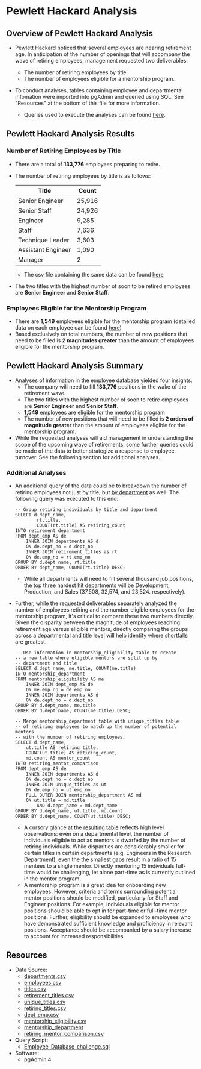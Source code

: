 # Pewlett Hackard Analysis

## Overview of Pewlett Hackard Analysis
- Pewlett Hackard noticed that several employees are nearing retirement age. In anticipation of the number of openings that will accompany the wave of retiring employees, management requested two deliverables:
   - The number of retiring employees by title.
   - The number of employees eligible for a mentorship program.

- To conduct analyses, tables containing employee and departmental infomation were imported into pgAdmin and queried using SQL. See "Resources" at the bottom of this file for more information.
  - Queries used to execute the analyses can be found [here](https://github.com/InRegards2Pluto/Pewlett_Hackard_Analysis/blob/e5cff3cdf253f108950b725fa0e89f413754b800/Queries/Employee_Database_challenge.sql).
## Pewlett Hackard Analysis Results
### Number of Retiring Employees by Title
- There are a total of <b>133,776</b> employees preparing to retire.
- The number of retiring employees by title is as follows:

    | Title  | Count |
    | ------------- | ------------- |
    | Senior Engineer | 25,916 |
    | Senior Staff | 24,926 |
    | Engineer | 9,285 |
    | Staff | 7,636 |
    | Technique Leader | 3,603 |
    | Assistant Engineer | 1,090 |
    | Manager | 2 |

  - The csv file containing the same data can be found [here](https://github.com/InRegards2Pluto/Pewlett_Hackard_Analysis/blob/c73ac6ee0ae338977a8a58e1c548cc062a3ec253/Data/retiring_titles.csv)
- The two titles with the highest number of soon to be retired employees are <b>Senior Engineer</b> and <b>Senior Staff</b>.
### Employees Eligible for the Mentorship Program
- There are <b>1,549</b> employees eligible for the mentorship program (detailed data on each employee can be found [here](https://github.com/InRegards2Pluto/Pewlett_Hackard_Analysis/blob/c73ac6ee0ae338977a8a58e1c548cc062a3ec253/Data/mentorship_eligibility.csv))
- Based exclusively on total numbers, the number of new positions that need to be filled is <b>2 magnitudes greater</b> than the amount of employees eligible for the mentorship program.
## Pewlett Hackard Analysis Summary
- Analyses of information in the employee database yielded four insights:
    - The company will need to fill <b>133,776</b> positions in the wake of the retirement wave.
    - The two titles with the highest number of soon to retire employees are <b>Senior Engineer</b> and <b>Senior Staff</b>.
    - <b>1,549</b> employees are eligible for the mentorship program
    - The number of new positions that will need to be filled is <b>2 orders of magnitude greater</b> than the amount of employees eligible for the mentorship program.
- While the requested analyses will aid management in understanding the scope of the upcoming wave of retirements, some further queries could be made of the data to better strategize a response to employee turnover. See the following section for additional analyses.
### Additional Analyses
  - An additional query of the data could be to breakdown the number of retiring employees not just by title, but [by department](https://github.com/InRegards2Pluto/Pewlett_Hackard_Analysis/blob/a1abb33b03b2ff3175861a7d524f2724ef941c88/Data/retirement_department.csv) as well. The following query was executed to this end:
    ```
    -- Group retiring individuals by title and department
    SELECT d.dept_name,
            rt.title,
            COUNT(rt.title) AS retiring_count
    INTO retirement_department
    FROM dept_emp AS de
        INNER JOIN departments AS d
        ON de.dept_no = d.dept_no
        INNER JOIN retirement_titles as rt
        ON de.emp_no = rt.emp_no
    GROUP BY d.dept_name, rt.title
    ORDER BY dept_name, COUNT(rt.title) DESC;
    ```
    - While all departments will need to fill several thousand job positions, the top three hardest hit departments will be Development, Production, and Sales (37,508, 32,574, and 23,524. respectively).
  - Further, while the requested deliverables separately analyzed the number of employees retiring and the number eligible employees for the mentorship program, it's critical to compare these two numbers directly. Given the disparity between the magnitude of employees reaching retirement age versus eligible mentors, directly comparing the groups across a departmental and title level will help identify where shortfalls are greatest.
    ```
    -- Use information in mentorship_eligibility table to create
    -- a new table where eligible mentors are split up by
    -- department and title
    SELECT d.dept_name, me.title, COUNT(me.title)
    INTO mentorship_department
    FROM mentorship_eligibility AS me
        INNER JOIN dept_emp AS de
        ON me.emp_no = de.emp_no
        INNER JOIN departments AS d
        ON de.dept_no = d.dept_no
    GROUP BY d.dept_name, me.title
    ORDER BY d.dept_name, COUNT(me.title) DESC;

    -- Merge mentorship_department table with unique_titles table
    -- of retiring employees to match up the number of potential mentors
    -- with the number of retiring employees.
    SELECT d.dept_name,
        ut.title AS retiring_title,
        COUNT(ut.title) AS retiring_count,
        md.count AS mentor_count
    INTO retiring_mentor_comparison
    FROM dept_emp AS de
        INNER JOIN departments AS d
        ON de.dept_no = d.dept_no
        INNER JOIN unique_titles as ut
        ON de.emp_no = ut.emp_no
        FULL OUTER JOIN mentorship_department AS md
        ON ut.title = md.title
            AND d.dept_name = md.dept_name
    GROUP BY d.dept_name, ut.title, md.count
    ORDER BY d.dept_name, COUNT(ut.title) DESC;
    ```

    - A cursory glance at the [resulting table](https://github.com/InRegards2Pluto/Pewlett_Hackard_Analysis/blob/c73ac6ee0ae338977a8a58e1c548cc062a3ec253/Data/retiring_mentor_comparison.csv) reflects high level observations: even on a departmental level, the number of individuals eligible to act as mentors is dwarfed by the number of retiring individuals. While disparities are considerably smaller for certain titles in certain departments (e.g. Engineers in the Research Department), even the the smallest gaps result in a ratio of 15 mentees to a single mentor. Directly mentoring 15 individuals full-time would be challenging, let alone part-time as is currently outlined in the mentor program.
    - A mentorship program is a great idea for onboarding new employees. However, criteria and terms surrounding potential mentor positions should be modified, particularly for Staff and Engineer positions. For example, individuals eligible for mentor positions should be able to opt in for part-time or full-time mentor positions. Further, eligibility should be expanded to employees who have demonstrated sufficient knowledge and proficiency in relevant positions. Acceptance should be accompanied by a salary increase to account for increased responsibilities. 


## Resources
- Data Source: 
  - [departments.csv](https://github.com/InRegards2Pluto/Pewlett_Hackard_Analysis/blob/e5cff3cdf253f108950b725fa0e89f413754b800/Data/departments.csv)
  - [employees.csv](https://github.com/InRegards2Pluto/Pewlett_Hackard_Analysis/blob/c73ac6ee0ae338977a8a58e1c548cc062a3ec253/Data/employees.csv)
  - [titles.csv](https://github.com/InRegards2Pluto/Pewlett_Hackard_Analysis/blob/c73ac6ee0ae338977a8a58e1c548cc062a3ec253/Data/titles.csv)
  - [retirement_titles.csv](https://github.com/InRegards2Pluto/Pewlett_Hackard_Analysis/blob/c73ac6ee0ae338977a8a58e1c548cc062a3ec253/Data/retirement_titles.csv)
  - [unique_titles.csv](https://github.com/InRegards2Pluto/Pewlett_Hackard_Analysis/blob/c73ac6ee0ae338977a8a58e1c548cc062a3ec253/Data/unique_titles.csv)
  - [retiring_titles.csv](https://github.com/InRegards2Pluto/Pewlett_Hackard_Analysis/blob/c73ac6ee0ae338977a8a58e1c548cc062a3ec253/Data/retiring_titles.csv)
  - [dept_emp.csv](https://github.com/InRegards2Pluto/Pewlett_Hackard_Analysis/blob/c73ac6ee0ae338977a8a58e1c548cc062a3ec253/Data/dept_emp.csv)
  - [mentorship_eligibility.csv](https://github.com/InRegards2Pluto/Pewlett_Hackard_Analysis/blob/c73ac6ee0ae338977a8a58e1c548cc062a3ec253/Data/mentorship_eligibility.csv)
  - [mentorship_department](https://github.com/InRegards2Pluto/Pewlett_Hackard_Analysis/blob/550eced8f34750c3aed6479a1ac49ebb3c2a437d/Data/mentorship_department.csv)
  - [retiring_mentor_comparison.csv](https://github.com/InRegards2Pluto/Pewlett_Hackard_Analysis/blob/c73ac6ee0ae338977a8a58e1c548cc062a3ec253/Data/retiring_mentor_comparison.csv)
- Query Script:
  - [Employee_Database_challenge.sql](https://github.com/InRegards2Pluto/Pewlett_Hackard_Analysis/blob/550eced8f34750c3aed6479a1ac49ebb3c2a437d/Queries/Employee_Database_challenge.sql)
- Software:
  - pgAdmin 4